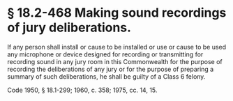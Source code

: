 # § 18.2-468 Making sound recordings of jury deliberations.

<p>If any person shall install or cause to be installed or use or cause to be used any microphone or device designed for recording or transmitting for recording sound in any jury room in this Commonwealth for the purpose of recording the deliberations of any jury or for the purpose of preparing a summary of such deliberations, he shall be guilty of a Class 6 felony.</p><p>Code 1950, § 18.1-299; 1960, c. 358; 1975, cc. 14, 15.</p>